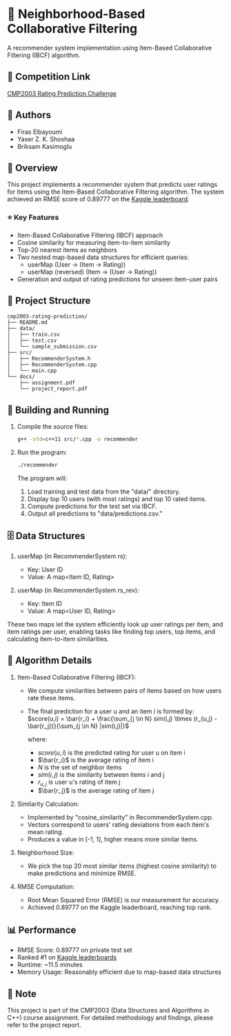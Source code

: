 # 🎯 Neighborhood-Based Collaborative Filtering

A recommender system implementation using Item-Based Collaborative Filtering (IBCF) algorithm.

## 🔗 Competition Link
[CMP2003 Rating Prediction Challenge](https://www.kaggle.com/competitions/cmp2003-rating-prediction)

## 👥 Authors
- Firas Elbayoumi 
- Yaser Z. K. Shoshaa 
- Briksam Kasimoglu 

## 📝 Overview
This project implements a recommender system that predicts user ratings for items using the Item-Based Collaborative Filtering algorithm. The system achieved an RMSE score of 0.89777
 on the [Kaggle leaderboard](https://www.kaggle.com/competitions/cmp2003-rating-prediction/leaderboard).

### ⭐ Key Features
- Item-Based Collaborative Filtering (IBCF) approach
- Cosine similarity for measuring item-to-item similarity
- Top-20 nearest items as neighbors
- Two nested map-based data structures for efficient queries:
  - userMap (User → (Item → Rating))  
  - userMap (reversed) (Item → (User → Rating))  
- Generation and output of rating predictions for unseen item-user pairs

## 📁 Project Structure 

```
cmp2003-rating-prediction/
├── README.md
├── data/
│   ├── train.csv
│   ├── test.csv
│   └── sample_submission.csv
├── src/
│   ├── RecommenderSystem.h
│   ├── RecommenderSystem.cpp
│   └── main.cpp
└── docs/
    ├── assignment.pdf
    └── project_report.pdf
```


## 🚀 Building and Running

1. Compile the source files:
   ```bash
   g++ -std=c++11 src/*.cpp -o recommender
   ```

2. Run the program:
   ```bash
   ./recommender
   ```
   The program will:
   1. Load training and test data from the "data/" directory.  
   2. Display top 10 users (with most ratings) and top 10 rated items.  
   3. Compute predictions for the test set via IBCF.  
   4. Output all predictions to "data/predictions.csv."

## 🗄️ Data Structures

1. userMap (in RecommenderSystem rs):  
   - Key: User ID  
   - Value: A map<Item ID, Rating>

2. userMap (in RecommenderSystem rs_rev):  
   - Key: Item ID  
   - Value: A map<User ID, Rating>

These two maps let the system efficiently look up user ratings per item, and item ratings per user, enabling tasks like finding top users, top items, and calculating item-to-item similarities.

## 🔬 Algorithm Details

1. Item-Based Collaborative Filtering (IBCF):  
   - We compute similarities between pairs of items based on how users rate these items.  
   - The final prediction for a user u and an item i is formed by:  
     $score(u,i) = \bar{r_i} + \frac{\sum_{j \in N} sim(i,j) \times (r_{u,j} - \bar{r_j})}{\sum_{j \in N} |sim(i,j)|}$
     
     where:
     - $score(u,i)$ is the predicted rating for user u on item i
     - $\bar{r_i}$ is the average rating of item i
     - $N$ is the set of neighbor items
     - $sim(i,j)$ is the similarity between items i and j
     - $r_{u,j}$ is user u's rating of item j
     - $\bar{r_j}$ is the average rating of item j

2. Similarity Calculation:  
   - Implemented by "cosine_similarity" in RecommenderSystem.cpp.  
   - Vectors correspond to users' rating deviations from each item's mean rating.  
   - Produces a value in [-1, 1], higher means more similar items.

3. Neighborhood Size:  
   - We pick the top 20 most similar items (highest cosine similarity) to make predictions and minimize RMSE.

4. RMSE Computation:  
   - Root Mean Squared Error (RMSE) is our measurement for accuracy.  
   - Achieved 0.89777
 on the Kaggle leaderboard, reaching top rank.

## 📊 Performance
- RMSE Score: 0.89777 on private test set
- Ranked #1 on [Kaggle leaderboards](https://www.kaggle.com/competitions/cmp2003-rating-prediction/leaderboard)  
- Runtime: ~11.5 minutes  
- Memory Usage: Reasonably efficient due to map-based data structures

## 📝 Note
This project is part of the CMP2003 (Data Structures and Algorithms in C++) course assignment. For detailed methodology and findings, please refer to the project report.